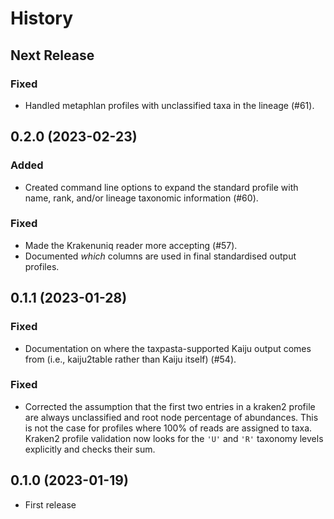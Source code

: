 # History

## Next Release

### Fixed

* Handled metaphlan profiles with unclassified taxa in the lineage (#61).

## 0.2.0 (2023-02-23)

### Added

* Created command line options to expand the standard profile with name, rank,
  and/or lineage taxonomic information (#60).

### Fixed

* Made the Krakenuniq reader more accepting (#57).
* Documented _which_ columns are used in final standardised output profiles.

## 0.1.1 (2023-01-28)

### Fixed

* Documentation on where the taxpasta-supported Kaiju output comes from (i.e.,
  kaiju2table rather than Kaiju itself) (#54).

### Fixed

* Corrected the assumption that the first two entries in a kraken2 profile are
  always unclassified and root node percentage of abundances. This is not the
  case for profiles where 100% of reads are assigned to taxa. Kraken2 profile
  validation now looks for the `'U'` and `'R'` taxonomy levels explicitly and
  checks their sum.

## 0.1.0 (2023-01-19)

* First release
